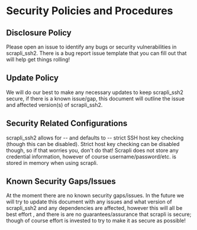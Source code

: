 # Security Policies and Procedures


## Disclosure Policy

Please open an issue to identify any bugs or security vulnerabilities in scrapli_ssh2. There is a bug report issue
 template that you can fill out that will help get things rolling!


## Update Policy

We will do our best to make any necessary updates to keep scrapli_ssh2 secure, if there is a known issue/gap, this
 document will outline the issue and affected version(s) of scrapli_ssh2. 


## Security Related Configurations

scrapli_ssh2 allows for -- and defaults to -- strict SSH host key checking (though this can be disabled). Strict
 host key checking can be disabled though, so if that worries you, don't do that! Scrapli does not store any
  credential information, however of course username/password/etc. is stored in memory when using scrapli. 

## Known Security Gaps/Issues

At the moment there are no known security gaps/issues. In the future we will try to update this document with any
 issues and what version of scrapli_ssh2 and any dependencies are affected, however this will all be best effort
 , and there is are no guarantees/assurance that scrapli is secure; though of course effort is invested to try to
  make it as secure as possible! 